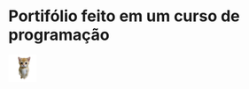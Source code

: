 <h1>Portifólio feito em um curso de programação</h1> <img src="./GATO sem fundo.png" width="50px"; height= "50px";>
